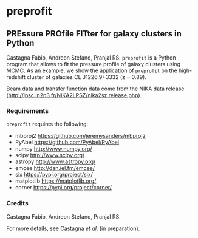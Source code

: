# preprofit
## PREssure PROfile FITter for galaxy clusters in Python
Castagna Fabio, Andreon Stefano, Pranjal RS.
`preprofit` is a Python program that allows to fit the pressure profile of galaxy clusters using MCMC.
As an example, we show the application of `preprofit` on the high-redshift cluster of galaxies CL J1226.9+3332 (z = 0.89).

Beam data and transfer function data come from the NIKA data release (http://lpsc.in2p3.fr/NIKA2LPSZ/nika2sz.release.php).

### Requirements
`preprofit` requires the following:
- mbproj2 https://github.com/jeremysanders/mbproj2
- PyAbel https://github.com/PyAbel/PyAbel
- numpy http://www.numpy.org/
- scipy http://www.scipy.org/
- astropy http://www.astropy.org/
- emcee http://dan.iel.fm/emcee/
- six https://pypi.org/project/six/
- matplotlib https://matplotlib.org/
- corner https://pypi.org/project/corner/

### Credits
Castagna Fabio, Andreon Stefano, Pranjal RS.

For more details, see Castagna _et al_. (in preparation).
